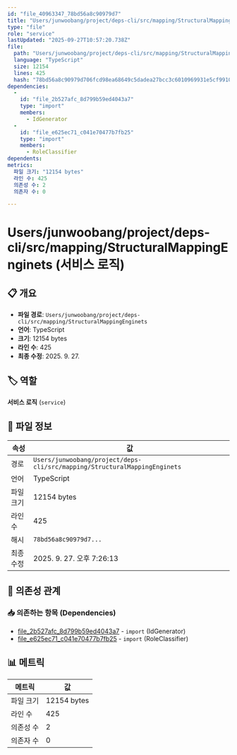 ```yaml
---
id: "file_40963347_78bd56a8c90979d7"
title: "Users/junwoobang/project/deps-cli/src/mapping/StructuralMappingEnginets (서비스 로직)"
type: "file"
role: "service"
lastUpdated: "2025-09-27T10:57:20.738Z"
file:
  path: "Users/junwoobang/project/deps-cli/src/mapping/StructuralMappingEnginets"
  language: "TypeScript"
  size: 12154
  lines: 425
  hash: "78bd56a8c90979d706fcd98ea68649c5dadea27bcc3c6010969931e5cf99100e"
dependencies:
  -
    id: "file_2b527afc_8d799b59ed4043a7"
    type: "import"
    members:
      - IdGenerator
  -
    id: "file_e625ec71_c041e70477b7fb25"
    type: "import"
    members:
      - RoleClassifier
dependents:
metrics:
  파일 크기: "12154 bytes"
  라인 수: 425
  의존성 수: 2
  의존자 수: 0

---
```


# Users/junwoobang/project/deps-cli/src/mapping/StructuralMappingEnginets (서비스 로직)

## 📋 개요

- **파일 경로**: `Users/junwoobang/project/deps-cli/src/mapping/StructuralMappingEnginets`
- **언어**: TypeScript
- **크기**: 12154 bytes
- **라인 수**: 425
- **최종 수정**: 2025. 9. 27.

## 🏷️ 역할

**서비스 로직** (`service`)

## 📄 파일 정보

| 속성 | 값 |
|------|----|
| 경로 | `Users/junwoobang/project/deps-cli/src/mapping/StructuralMappingEnginets` |
| 언어 | TypeScript |
| 파일 크기 | 12154 bytes |
| 라인 수 | 425 |
| 해시 | `78bd56a8c90979d7...` |
| 최종 수정 | 2025. 9. 27. 오후 7:26:13 |

## 🔗 의존성 관계

### 📥 의존하는 항목 (Dependencies)

- [file_2b527afc_8d799b59ed4043a7](file_2b527afc_8d799b59ed4043a7.md) - `import` (IdGenerator)
- [file_e625ec71_c041e70477b7fb25](file_e625ec71_c041e70477b7fb25.md) - `import` (RoleClassifier)

## 📊 메트릭

| 메트릭 | 값 |
|--------|----|
| 파일 크기 | 12154 bytes |
| 라인 수 | 425 |
| 의존성 수 | 2 |
| 의존자 수 | 0 |

